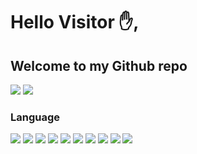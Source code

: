 # Hello Visitor :hand:,
## Welcome to my Github repo
[![](https://img.shields.io/badge/projects_-4-yellow)](#)
[![](https://img.shields.io/badge/repositories_-8-yellow)](#)
### Language 
[![](https://img.shields.io/badge/-HTML5-blue?logo=html5)](#)
[![](https://img.shields.io/badge/-CSS3-blue?logo=css3)](#)
[![](https://img.shields.io/badge/-JAVASCRIPT-yellow?logo=javascript)](#)
[![](https://img.shields.io/badge/-PHP-blue?logo=php)](#)
[![](https://img.shields.io/badge/-MYSQL-red?logo=mysql)](#)
[![](https://img.shields.io/badge/-C-blue?logo=c)](#)
[![](https://img.shields.io/badge/-C++-blue?logo=c++)](#)
[![](https://img.shields.io/badge/-DART-black?logo=dart)](#)
[![](https://img.shields.io/badge/-FLUTTER-red?logo=flutter)](#)
[![](https://img.shields.io/badge/-ANDROID-blue?logo=android)](#)
